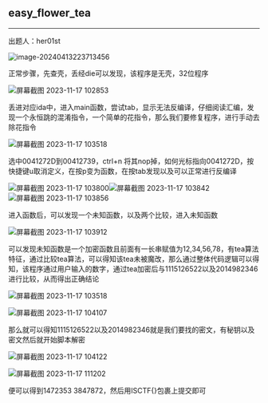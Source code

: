 ## easy_flower_tea

***

出题人：her01st

![image-20240413223713456](C:\Users\26272\AppData\Roaming\Typora\typora-user-images\image-20240413223713456.png)

正常步骤，先查壳，丢经die可以发现，该程序是无壳，32位程序

![屏幕截图 2023-11-17 102853](C:/Users/26272/Pictures/media/c84f47ab815e1ea5c761dec685714761.png)

丢进对应ida中，进入main函数，尝试tab，显示无法反编译，仔细阅读汇编，发现一个永恒跳的混淆指令，一个简单的花指令，那么我们要修复程序，进行手动去除花指令

![屏幕截图 2023-11-17 103518](C:/Users/26272/Pictures/media/5347b008eacccb06fcbb5d1e3028029d.png)

选中0041272D到00412739，ctrl+n 将其nop掉，如何光标指向0041272D，按快捷键u取消定义，在按p变为函数，在按tab发现以及可以正常进行反编译

![屏幕截图 2023-11-17 103800](C:/Users/26272/Pictures/media/72c4c2d5404f31b143f6602e59998acb.png)![屏幕截图 2023-11-17 103842](C:/Users/26272/Pictures/media/4484a084e638398ab1b093a38ecdfeaa.png)![屏幕截图 2023-11-17 103856](C:/Users/26272/Pictures/media/b8198d5176ffedc774f3411229510bd3.png)

进入函数后，可以发现一个未知函数，以及两个比较，进入未知函数

![屏幕截图 2023-11-17 103912](C:/Users/26272/Pictures/media/72fdcb71e8ea8a56285f3edaf5188c55.png)

可以发现未知函数是一个加密函数且前面有一长串赋值为12,34,56,78，有tea算法特征，通过比较tea算法，可以得知该tea未被魔改，那么通过整体代码逻辑可以得知，该程序通过用户输入的数字，通过tea加密后与1115126522以及2014982346进行比较，从而得出正确结论

![屏幕截图 2023-11-17 103518](C:/Users/26272/Pictures/media/f91ad9392e610537dca07b1388e66668.png)

![屏幕截图 2023-11-17 104107](C:/Users/26272/Pictures/media/eee10e7e36c212ff950c78334cf95280.png)

那么就可以得知1115126522以及2014982346就是我们要找的密文，有秘钥以及密文然后就开始脚本解密

![屏幕截图 2023-11-17 104122](C:/Users/26272/Pictures/media/84792c737aa8addfab43247571a7e4c0.png)

![屏幕截图 2023-11-17 111202](C:/Users/26272/Pictures/media/18dd24950aac7fc2716e35ebf12eda35.png)

便可以得到1472353 3847872，然后用ISCTF{}包裹上提交即可